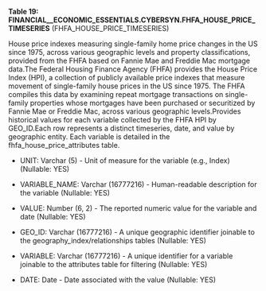 **Table 19: FINANCIAL__ECONOMIC_ESSENTIALS.CYBERSYN.FHFA_HOUSE_PRICE_TIMESERIES** (FHFA_HOUSE_PRICE_TIMESERIES)

House price indexes measuring single-family home price changes in the US since 1975, across various geographic levels and property classifications, provided from the FHFA based on Fannie Mae and Freddie Mac mortgage data.The Federal Housing Finance Agency (FHFA) provides the House Price Index (HPI), a collection of publicly available price indexes that measure movement of single-family house prices in the US since 1975. The FHFA compiles this data by examining repeat mortgage transactions on single-family properties whose mortgages have been purchased or securitized by Fannie Mae or Freddie Mac, across various geographic levels.Provides historical values for each variable collected by the FHFA HPI by GEO_ID.Each row represents a distinct timeseries, date, and value by geographic entity. Each variable is detailed in the fhfa_house_price_attributes table.

- UNIT: Varchar (5) - Unit of measure for the variable (e.g., Index) (Nullable: YES)

- VARIABLE_NAME: Varchar (16777216) - Human-readable description for the variable (Nullable: YES)

- VALUE: Number (6, 2) - The reported numeric value for the variable and date (Nullable: YES)

- GEO_ID: Varchar (16777216) - A unique geographic identifier joinable to the geography_index/relationships tables (Nullable: YES)

- VARIABLE: Varchar (16777216) - A unique identifier for a variable joinable to the attributes table for filtering (Nullable: YES)

- DATE: Date - Date associated with the value (Nullable: YES)

